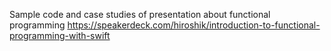 Sample code and case studies of presentation about functional programming
https://speakerdeck.com/hiroshik/introduction-to-functional-programming-with-swift
